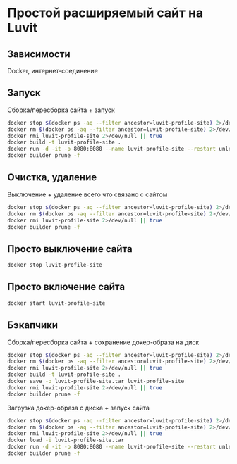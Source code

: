 # Простой расширяемый сайт на Luvit

## Зависимости

Docker, интернет-соединение

## Запуск

Сборка/пересборка сайта + запуск

```bash
docker stop $(docker ps -aq --filter ancestor=luvit-profile-site) 2>/dev/null
docker rm $(docker ps -aq --filter ancestor=luvit-profile-site) 2>/dev/null
docker rmi luvit-profile-site 2>/dev/null || true
docker build -t luvit-profile-site .
docker run -d -it -p 8080:8080 --name luvit-profile-site --restart unless-stopped luvit-profile-site
docker builder prune -f
```

## Очистка, удаление

Выключение + удаление всего что связано с сайтом

```bash
docker stop $(docker ps -aq --filter ancestor=luvit-profile-site) 2>/dev/null
docker rm $(docker ps -aq --filter ancestor=luvit-profile-site) 2>/dev/null
docker rmi luvit-profile-site 2>/dev/null || true
docker builder prune -f
```

## Просто выключение сайта

```bash
docker stop luvit-profile-site
```

## Просто включение сайта

```bash
docker start luvit-profile-site
```

## Бэкапчики

Сборка/пересборка сайта + сохранение докер-образа на диск

```bash
docker stop $(docker ps -aq --filter ancestor=luvit-profile-site) 2>/dev/null
docker rm $(docker ps -aq --filter ancestor=luvit-profile-site) 2>/dev/null
docker rmi luvit-profile-site 2>/dev/null || true
docker build -t luvit-profile-site .
docker save -o luvit-profile-site.tar luvit-profile-site
docker rmi luvit-profile-site 2>/dev/null || true
docker builder prune -f
```

Загрузка докер-образа с диска + запуск сайта

```bash
docker stop $(docker ps -aq --filter ancestor=luvit-profile-site) 2>/dev/null
docker rm $(docker ps -aq --filter ancestor=luvit-profile-site) 2>/dev/null
docker rmi luvit-profile-site 2>/dev/null || true
docker load -i luvit-profile-site.tar
docker run -d -it -p 8080:8080 --name luvit-profile-site --restart unless-stopped luvit-profile-site
docker builder prune -f
```